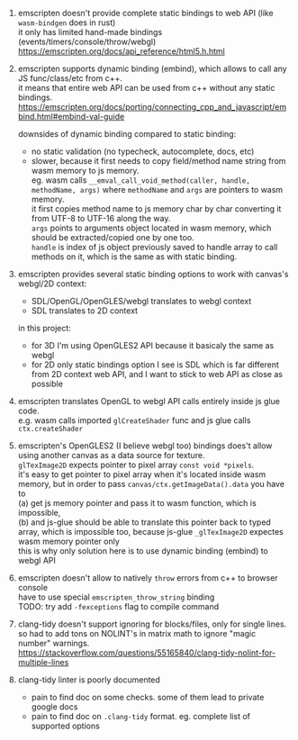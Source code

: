 1. emscripten doesn't provide complete static bindings to web API (like `wasm-bindgen` does in rust)  
  it only has limited hand-made bindings (events/timers/console/throw/webgl)  
  https://emscripten.org/docs/api_reference/html5.h.html  

1. emscripten supports dynamic binding (embind), which allows to call any JS func/class/etc from c++.  
  it means that entire web API can be used from c++ without any static bindings.  
  https://emscripten.org/docs/porting/connecting_cpp_and_javascript/embind.html#embind-val-guide  

    downsides of dynamic binding compared to static binding:  
    - no static validation (no typecheck, autocomplete, docs, etc)
    - slower, because it first needs to copy field/method name string from wasm memory to js memory.  
      eg. wasm calls `__emval_call_void_method(caller, handle, methodName, args)` where `methodName`
      and `args` are pointers to wasm memory.  
      it first copies method name to js memory char by char converting it from UTF-8 to UTF-16 along the way.  
      `args` points to arguments object located in wasm memory, which should be extracted/copied one by one too.  
      `handle` is index of js object previously saved to handle array to call methods on it, which is the same as with static binding.  

1. emscripten provides several static binding options to work with canvas's webgl/2D context:  
    - SDL/OpenGL/OpenGLES/webgl translates to webgl context
    - SDL translates to 2D context

    in this project:  
    - for 3D I'm using OpenGLES2 API because it basicaly the same as webgl
    - for 2D only static bindings option I see is SDL which is far different from 2D context web API, and I want to stick to web API as close as possible

1. emscripten translates OpenGL to webgl API calls entirely inside js glue code.  
  e.g. wasm calls imported `glCreateShader` func and js glue calls `ctx.createShader`  

1. emscripten's OpenGLES2 (I believe webgl too) bindings does't allow using another canvas as a data source for texture.  
  `glTexImage2D` expects pointer to pixel array `const void *pixels`.  
  it's easy to get pointer to pixel array when it's located inside wasm memory, but in order to pass `canvas/ctx.getImageData().data` you have to  
  (a) get js memory pointer and pass it to wasm function, which is impossible,  
  (b) and js-glue should be able to translate this pointer back to typed array, which is impossible too,
      because js-glue `_glTexImage2D` expectes wasm memory pointer only  
  this is why only solution here is to use dynamic binding (embind) to webgl API

1. emscripten doesn't allow to natively `throw` errors from c++ to browser console  
  have to use special `emscripten_throw_string` binding  
  TODO: try add `-fexceptions` flag to compile command

1. clang-tidy doesn't support ignoring for blocks/files, only for single lines.  
  so had to add tons on NOLINT's in matrix math to ignore "magic number" warnings.  
  https://stackoverflow.com/questions/55165840/clang-tidy-nolint-for-multiple-lines

1. clang-tidy linter is poorly documented  
    - pain to find doc on some checks. some of them lead to private google docs
    - pain to find doc on `.clang-tidy` format. eg. complete list of supported options
